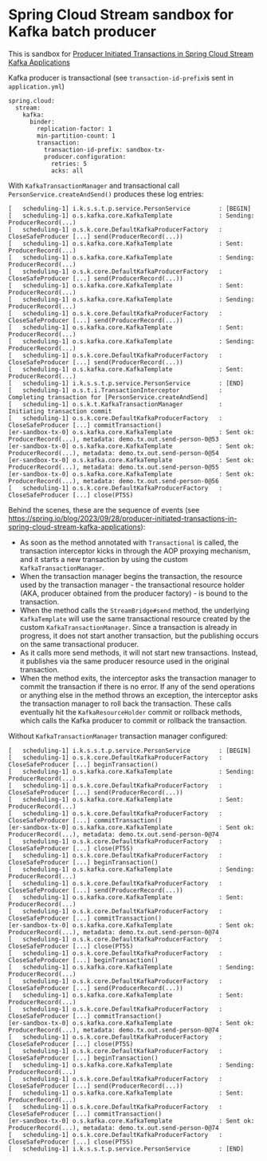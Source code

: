 # Spring Cloud Stream sandbox for Kafka batch producer

This is sandbox for [Producer Initiated Transactions in Spring Cloud Stream Kafka Applications](https://spring.io/blog/2023/09/28/producer-initiated-transactions-in-spring-cloud-stream-kafka-applications)

Kafka producer is transactional (see `transaction-id-prefix`is sent in `application.yml`)
```
spring.cloud:
  stream:
    kafka:
      binder:
        replication-factor: 1
        min-partition-count: 1
        transaction:
          transaction-id-prefix: sandbox-tx-
          producer.configuration:
            retries: 5
            acks: all
```

With `KafkaTransactionManager` and transactional call `PersonService.createAndSend()` produces these log entries:

```
[   scheduling-1] i.k.s.s.t.p.service.PersonService        : [BEGIN]
[   scheduling-1] o.s.kafka.core.KafkaTemplate             : Sending: ProducerRecord(...)
[   scheduling-1] o.s.k.core.DefaultKafkaProducerFactory   : CloseSafeProducer [...] send(ProducerRecord(...))
[   scheduling-1] o.s.kafka.core.KafkaTemplate             : Sent: ProducerRecord(...)
[   scheduling-1] o.s.kafka.core.KafkaTemplate             : Sending: ProducerRecord(...)
[   scheduling-1] o.s.k.core.DefaultKafkaProducerFactory   : CloseSafeProducer [...] send(ProducerRecord(...))
[   scheduling-1] o.s.kafka.core.KafkaTemplate             : Sent: ProducerRecord(...)
[   scheduling-1] o.s.kafka.core.KafkaTemplate             : Sending: ProducerRecord(...)
[   scheduling-1] o.s.k.core.DefaultKafkaProducerFactory   : CloseSafeProducer [...] send(ProducerRecord(...))
[   scheduling-1] o.s.kafka.core.KafkaTemplate             : Sent: ProducerRecord(...)
[   scheduling-1] o.s.kafka.core.KafkaTemplate             : Sending: ProducerRecord(...)
[   scheduling-1] o.s.k.core.DefaultKafkaProducerFactory   : CloseSafeProducer [...] send(ProducerRecord(...))
[   scheduling-1] o.s.kafka.core.KafkaTemplate             : Sent: ProducerRecord(...)
[   scheduling-1] i.k.s.s.t.p.service.PersonService        : [END]
[   scheduling-1] o.s.t.i.TransactionInterceptor           : Completing transaction for [PersonService.createAndSend]
[   scheduling-1] o.s.k.t.KafkaTransactionManager          : Initiating transaction commit
[   scheduling-1] o.s.k.core.DefaultKafkaProducerFactory   : CloseSafeProducer [...] commitTransaction()
[er-sandbox-tx-0] o.s.kafka.core.KafkaTemplate             : Sent ok: ProducerRecord(...), metadata: demo.tx.out.send-person-0@53
[er-sandbox-tx-0] o.s.kafka.core.KafkaTemplate             : Sent ok: ProducerRecord(...), metadata: demo.tx.out.send-person-0@54
[er-sandbox-tx-0] o.s.kafka.core.KafkaTemplate             : Sent ok: ProducerRecord(...), metadata: demo.tx.out.send-person-0@55
[er-sandbox-tx-0] o.s.kafka.core.KafkaTemplate             : Sent ok: ProducerRecord(...), metadata: demo.tx.out.send-person-0@56
[   scheduling-1] o.s.k.core.DefaultKafkaProducerFactory   : CloseSafeProducer [...] close(PT5S)
```

Behind the scenes, these are the sequence of events (see https://spring.io/blog/2023/09/28/producer-initiated-transactions-in-spring-cloud-stream-kafka-applications):

* As soon as the method annotated with `Transactional` is called, the transaction interceptor kicks in through the 
AOP proxying mechanism, and it starts a new transaction by using the custom `KafkaTransactionManager`.
* When the transaction manager begins the transaction, the resource used by the transaction manager - the transactional 
resource holder (AKA, producer obtained from the producer factory) - is bound to the transaction.
* When the method calls the `StreamBridge#send` method, the underlying `KafkaTemplate` will use the same transactional 
resource created by the custom `KafkaTransactionManager`. Since a transaction is already in progress, it does not start 
another transaction, but the publishing occurs on the same transactional producer.
* As it calls more send methods, it will not start new transactions. Instead, it publishes via the same producer resource 
used in the original transaction.
* When the method exits, the interceptor asks the transaction manager to commit the transaction if there is no error. 
If any of the send operations or anything else in the method throws an exception, the interceptor asks the transaction 
manager to roll back the transaction. These calls eventually hit the `KafkaResourceHolder` commit or rollback methods, 
which calls the Kafka producer to commit or rollback the transaction.

Without `KafkaTransactionManager` transaction manager configured:

```
[   scheduling-1] i.k.s.s.t.p.service.PersonService        : [BEGIN]
[   scheduling-1] o.s.k.core.DefaultKafkaProducerFactory   : CloseSafeProducer [...] beginTransaction()
[   scheduling-1] o.s.kafka.core.KafkaTemplate             : Sending: ProducerRecord(...)
[   scheduling-1] o.s.k.core.DefaultKafkaProducerFactory   : CloseSafeProducer [...] send(ProducerRecord(...))
[   scheduling-1] o.s.kafka.core.KafkaTemplate             : Sent: ProducerRecord(...)
[   scheduling-1] o.s.k.core.DefaultKafkaProducerFactory   : CloseSafeProducer [...] commitTransaction()
[er-sandbox-tx-0] o.s.kafka.core.KafkaTemplate             : Sent ok: ProducerRecord(...), metadata: demo.tx.out.send-person-0@74
[   scheduling-1] o.s.k.core.DefaultKafkaProducerFactory   : CloseSafeProducer [...] close(PT5S)
[   scheduling-1] o.s.k.core.DefaultKafkaProducerFactory   : CloseSafeProducer [...] beginTransaction()
[   scheduling-1] o.s.kafka.core.KafkaTemplate             : Sending: ProducerRecord(...)
[   scheduling-1] o.s.k.core.DefaultKafkaProducerFactory   : CloseSafeProducer [...] send(ProducerRecord(...))
[   scheduling-1] o.s.kafka.core.KafkaTemplate             : Sent: ProducerRecord(...)
[   scheduling-1] o.s.k.core.DefaultKafkaProducerFactory   : CloseSafeProducer [...] commitTransaction()
[er-sandbox-tx-0] o.s.kafka.core.KafkaTemplate             : Sent ok: ProducerRecord(...), metadata: demo.tx.out.send-person-0@74
[   scheduling-1] o.s.k.core.DefaultKafkaProducerFactory   : CloseSafeProducer [...] close(PT5S)
[   scheduling-1] o.s.k.core.DefaultKafkaProducerFactory   : CloseSafeProducer [...] beginTransaction()
[   scheduling-1] o.s.kafka.core.KafkaTemplate             : Sending: ProducerRecord(...)
[   scheduling-1] o.s.k.core.DefaultKafkaProducerFactory   : CloseSafeProducer [...] send(ProducerRecord(...))
[   scheduling-1] o.s.kafka.core.KafkaTemplate             : Sent: ProducerRecord(...)
[   scheduling-1] o.s.k.core.DefaultKafkaProducerFactory   : CloseSafeProducer [...] commitTransaction()
[er-sandbox-tx-0] o.s.kafka.core.KafkaTemplate             : Sent ok: ProducerRecord(...), metadata: demo.tx.out.send-person-0@74
[   scheduling-1] o.s.k.core.DefaultKafkaProducerFactory   : CloseSafeProducer [...] close(PT5S)
[   scheduling-1] o.s.k.core.DefaultKafkaProducerFactory   : CloseSafeProducer [...] beginTransaction()
[   scheduling-1] o.s.kafka.core.KafkaTemplate             : Sending: ProducerRecord(...)
[   scheduling-1] o.s.k.core.DefaultKafkaProducerFactory   : CloseSafeProducer [...] send(ProducerRecord(...))
[   scheduling-1] o.s.kafka.core.KafkaTemplate             : Sent: ProducerRecord(...)
[   scheduling-1] o.s.k.core.DefaultKafkaProducerFactory   : CloseSafeProducer [...] commitTransaction()
[er-sandbox-tx-0] o.s.kafka.core.KafkaTemplate             : Sent ok: ProducerRecord(...), metadata: demo.tx.out.send-person-0@74
[   scheduling-1] o.s.k.core.DefaultKafkaProducerFactory   : CloseSafeProducer [...] close(PT5S)
[   scheduling-1] i.k.s.s.t.p.service.PersonService        : [END]
```
